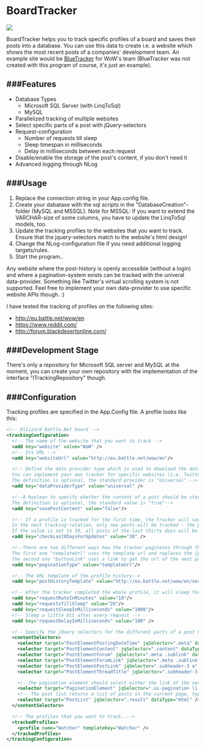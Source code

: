 BoardTracker
===

![](http://i.imgur.com/FI9VEZp.jpg)

BoardTracker helps you to track specific profiles of a board and saves their posts into a database.
You can use this data to create i.e. a website which shows the most recent posts of a companies' development team.
An example site would be [BlueTracker](http://www.wowhead.com/bluetracker) for WoW's team (BlueTracker was not created with this program of course, it's just an example).

###Features
---

* Database Types
  * Microsoft SQL Server (with LinqToSql)
  * MySQL
* Parallelized tracking of multiple websites
* Select specific parts of a post with jQuery-selectors
* Request-configuration
  * Number of requests till sleep
  * Sleep timespan in milliseconds
  * Delay in milliseconds between each request
* Disable/enable the storage of the post's content, if you don't need it
* Advanced logging through NLog

###Usage
---

1. Replace the connection string in your App.config file.
2. Create your dabatase with the sql scripts in the "DatabaseCreation"-folder (MySQL and MSSQL). Note for MSSQL: If you want to extend the VARCHAR-size of some columns, you have to update the LinqToSql models, too.
3. Update the tracking profiles to the websites that you want to track. Ensure that the jquery-selectors match to the website's html design!
4. Change the NLog-configuration file if you need additional logging targets/rules.
5. Start the program..

Any website where the post-history is openly accessible (without a login) and where a pagination-system exists can be tracked with the univeral data-provider.
Something like Twitter's virtual scrolling system is not supported. Feel free to implement your own data-provider to use specific website APIs though. :)

I have tested the tracking of profiles on the following sites:
* http://eu.battle.net/wow/en
* https://www.reddit.com/
* http://forum.blackdesertonline.com/

###Development Stage
---

There's only a repository for Microsoft SQL server and MySQL at the moment, you can create your own repository with the implementation of the interface "ITrackingRepository" though.

###Configuration
---

Tracking profiles are specified in the App.Config file.
A profile looks like this:

```xml
<!-- Blizzard Battle.Net board -->
<trackingConfiguration>
  <!-- The name of the website that you want to track -->
  <add key="website" value="WoW" />
  <!-- Its URL -->
  <add key="websiteUrl" value="http://eu.battle.net/wow/en"/>

  <!-- Define the data provider type which is used to download the data from the website, parse its html code and create the post-models, here.
  You can implement your own tracker for specific websites (i.e. Twitter with their API) and change the tracker type for every tracking profile seperately.
  The definition is optional, the standard provider is "Universal" -->
  <add key="dataProviderType" value="universal" />

  <!--A boolean to specify whether the content of a post should be stored
  The definition is optional, the standard value is "true"-->
  <add key="savePostContent" value="false"/>

  <!-- If a profile is tracked for the first time, the tracker will save the whole post-history.
  In the next tracking-rotation, only new posts will be tracked - the program doesn't search for updated old posts if you don't use this option!
  If the value is set to 30, all posts of the last thirty days will be checked for updates. -->
  <add key="checkLastXDaysForUpdates" value="30" />

  <!--There are two different ways how the tracker paginates through the profile history.
  The first one "templateUrl" uses the template url and replaces the {page}-tag with the current page,
  the second one "buttonLink" uses a link to get the url of the next page-->
  <add key="paginationType" value="templateUrl"/>

  <!-- The URL template of the profile history-->
  <add key="postHistoryTemplate" value="http://eu.battle.net/wow/en/search?f=post&amp;sort=time&amp;a={profile}&amp;page={page}"/>

  <!-- After the tracker completed the whole profile, it will sleep for a specific number of minutes-->
  <add key="requestRateInMinutes" value="10"/>
  <add key="requestsTillSleep" value="20"/>
  <add key="requestSleepInMilliseconds" value="1000"/>
  <!-- Sleep a little bit after every request -->
  <add key="requestDelayInMilliseconds" value="100" />

  <!-- Specify the jQuery selectors for the different parts of a post here-->
  <contentSelectors>
	<selector target="PostElementPostingDateTime" jqSelector=".meta" dataType="Html" regexPattern=".*(\d{2}/\d{2}/\d{2} \d{2}:\d{2})\s*$" regexReplace="$1" dateTimeFormat="dd/MM/yy HH:mm" />
	<selector target="PostElementContent" jqSelector=".content" dataType="Html" />
	<selector target="PostElementForum" jqSelector=".meta .sublink" dataType="Text" />
	<selector target="PostElementForumLink" jqSelector=".meta .sublink" dataType="Attribute" attributeName="href" regexPattern="^.*$" regexReplace="http://eu.battle.net$0" />
	<selector target="PostElementPostLink" jqSelector=".subheader-3 a" dataType="Attribute" attributeName="href" regexPattern="^.*$" regexReplace="http://eu.battle.net$0"  />
	<selector target="PostElementThreadTitle" jqSelector=".subheader-3 a" dataType="Text" />

	<!--The pagination element should select either the link of the next page or the last page number (depending on the pagination type)-->
	<selector target="PaginationElement" jqSelector=".ui-pagination li:nth-last-child(2) a" dataType="Attribute" attributeName="data-pagenum" />
	<!-- The post list returns a list of posts in the current page, typically a list of li-elements -->
	<selector target="PostList" jqSelector=".result" dataType="Html" />
  </contentSelectors>

  <!-- The profiles that you want to track..-->
  <trackedProfiles>
	<profile name="Watcher" templateKey="Watcher" />
  </trackedProfiles>
</trackingConfiguration>
```



